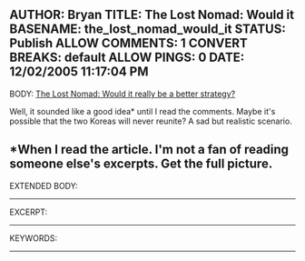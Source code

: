 AUTHOR: Bryan
TITLE: The Lost Nomad: Would it
BASENAME: the_lost_nomad_would_it
STATUS: Publish
ALLOW COMMENTS: 1
CONVERT BREAKS: __default__
ALLOW PINGS: 0
DATE: 12/02/2005 11:17:04 PM
-----
BODY:
<a title="The Lost Nomad: Would it really be a better strategy?" href="http://lostnomad.blogs.com/the_lost_nomad/2005/11/would_it_really.html">The Lost Nomad: Would it really be a better strategy?</a>

Well, it sounded like a good idea* until I read the comments. Maybe it's possible that the two Koreas will never reunite? A sad but realistic scenario.


*When I read the article. I'm not a fan of reading someone else's excerpts. Get the full picture.
-----
EXTENDED BODY:

-----
EXCERPT:

-----
KEYWORDS:

-----


